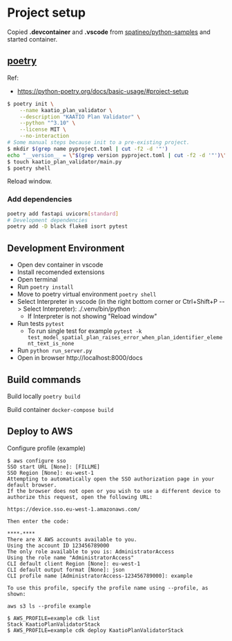 # Project setup

Copied **.devcontainer** and **.vscode** from [spatineo/python-samples](https://github.com/spatineo/python-samples) and started container.



## [poetry](https://python-poetry.org)

Ref:
- https://python-poetry.org/docs/basic-usage/#project-setup

```bash
$ poetry init \
    --name kaatio_plan_validator \
    --description "KAATIO Plan Validator" \
    --python "^3.10" \
    --license MIT \
    --no-interaction
# Some manual steps because init to a pre-existing project.
$ mkdir $(grep name pyproject.toml | cut -f2 -d '"')
echo "__version__ = \"$(grep version pyproject.toml | cut -f2 -d '"')\"" | tee kaatio_plan_validator/__init__.py
$ touch kaatio_plan_validator/main.py
$ poetry shell
```

Reload window.

### Add dependencies

```bash
poetry add fastapi uvicorn[standard]
# Development dependencies
poetry add -D black flake8 isort pytest
```

## Development Environment

- Open dev container in vscode
- Install recomended extensions
- Open terminal
- Run `poetry install`
- Move to poetry virtual environment `poetry shell`
- Select Interpreter in vscode (in the right bottom corner or Ctrl+Shift+P --> Select Interpreter): ./.venv/bin/python
  - If Interpreter is not showing "Reload window"
- Run tests `pytest`
  - To run single test for example 
    `pytest -k test_model_spatial_plan_raises_error_when_plan_identifier_element_text_is_none`
- Run `python run_server.py`
- Open in browser http://localhost:8000/docs

## Build commands

Build locally `poetry build`

Build container `docker-compose build`

## Deploy to AWS

Configure profile (example)
```
$ aws configure sso
SSO start URL [None]: [FILLME]
SSO Region [None]: eu-west-1
Attempting to automatically open the SSO authorization page in your default browser.
If the browser does not open or you wish to use a different device to authorize this request, open the following URL:

https://device.sso.eu-west-1.amazonaws.com/

Then enter the code:

****-****
There are X AWS accounts available to you.
Using the account ID 123456789000
The only role available to you is: AdministratorAccess
Using the role name "AdministratorAccess"
CLI default client Region [None]: eu-west-1
CLI default output format [None]: json
CLI profile name [AdministratorAccess-123456789000]: example

To use this profile, specify the profile name using --profile, as shown:

aws s3 ls --profile example
```

```
$ AWS_PROFILE=example cdk list
Stack KaatioPlanValidatorStack
$ AWS_PROFILE=example cdk deploy KaatioPlanValidatorStack
```
